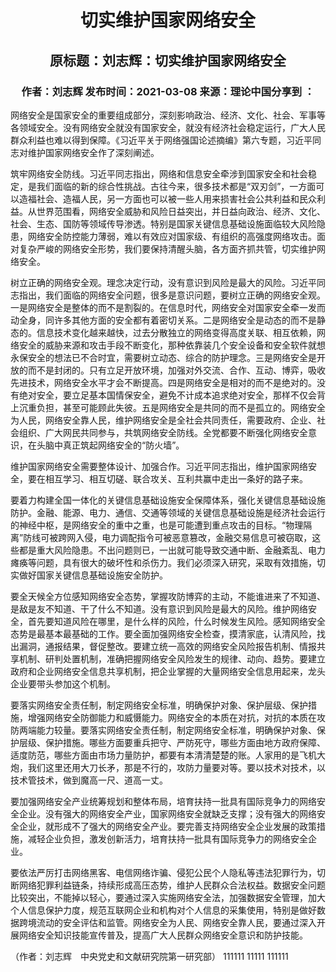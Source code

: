 <h1 align = 'center'>切实维护国家网络安全</h2>
<h2 align = 'center'>原标题：刘志辉：切实维护国家网络安全</h2>
<h3 align = "center">作者：刘志辉    发布时间：2021-03-08    来源：理论中国分享到 ：</h3>
网络安全是国家安全的重要组成部分，深刻影响政治、经济、文化、社会、军事等各领域安全。没有网络安全就没有国家安全，就没有经济社会稳定运行，广大人民群众利益也难以得到保障。《习近平关于网络强国论述摘编》第六专题，习近平同志对维护国家网络安全作了深刻阐述。

筑牢网络安全防线。习近平同志指出，网络和信息安全牵涉到国家安全和社会稳定，是我们面临的新的综合性挑战。古往今来，很多技术都是“双刃剑”，一方面可以造福社会、造福人民，另一方面也可以被一些人用来损害社会公共利益和民众利益。从世界范围看，网络安全威胁和风险日益突出，并日益向政治、经济、文化、社会、生态、国防等领域传导渗透。特别是国家关键信息基础设施面临较大风险隐患，网络安全防控能力薄弱，难以有效应对国家级、有组织的高强度网络攻击。面对复杂严峻的网络安全形势，我们要保持清醒头脑，各方面齐抓共管，切实维护网络安全。

树立正确的网络安全观。理念决定行动，没有意识到风险是最大的风险。习近平同志指出，我们面临的网络安全问题，很多是意识问题，要树立正确的网络安全观。一是网络安全是整体的而不是割裂的。在信息时代，网络安全对国家安全牵一发而动全身，同许多其他方面的安全都有着密切关系。二是网络安全是动态的而不是静态的。信息技术变化越来越快，过去分散独立的网络变得高度关联、相互依赖，网络安全的威胁来源和攻击手段不断变化，那种依靠装几个安全设备和安全软件就想永保安全的想法已不合时宜，需要树立动态、综合的防护理念。三是网络安全是开放的而不是封闭的。只有立足开放环境，加强对外交流、合作、互动、博弈，吸收先进技术，网络安全水平才会不断提高。四是网络安全是相对的而不是绝对的。没有绝对安全，要立足基本国情保安全，避免不计成本追求绝对安全，那样不仅会背上沉重负担，甚至可能顾此失彼。五是网络安全是共同的而不是孤立的。网络安全为人民，网络安全靠人民，维护网络安全是全社会共同责任，需要政府、企业、社会组织、广大网民共同参与，共筑网络安全防线。全党都要不断强化网络安全意识，在头脑中真正筑起网络安全的“防火墙”。

维护国家网络安全需要整体设计、加强合作。习近平同志指出，维护国家网络安全，要在相互学习、相互切磋、联合攻关、互利共赢中走出一条好的路子来。

要着力构建全国一体化的关键信息基础设施安全保障体系，强化关键信息基础设施防护。金融、能源、电力、通信、交通等领域的关键信息基础设施是经济社会运行的神经中枢，是网络安全的重中之重，也是可能遭到重点攻击的目标。“物理隔离”防线可被跨网入侵，电力调配指令可被恶意篡改，金融交易信息可被窃取，这些都是重大风险隐患。不出问题则已，一出就可能导致交通中断、金融紊乱、电力瘫痪等问题，具有很大的破坏性和杀伤力。我们必须深入研究，采取有效措施，切实做好国家关键信息基础设施安全防护。

要全天候全方位感知网络安全态势，掌握攻防博弈的主动，不能谁进来了不知道、是敌是友不知道、干了什么不知道。没有意识到风险是最大的风险。维护网络安全，首先要知道风险在哪里，是什么样的风险，什么时候发生风险。感知网络安全态势是最基本最基础的工作。要全面加强网络安全检查，摸清家底，认清风险，找出漏洞，通报结果，督促整改。要建立统一高效的网络安全风险报告机制、情报共享机制、研判处置机制，准确把握网络安全风险发生的规律、动向、趋势。要建立政府和企业网络安全信息共享机制，把企业掌握的大量网络安全信息用起来，龙头企业要带头参加这个机制。

要落实网络安全责任制，制定网络安全标准，明确保护对象、保护层级、保护措施，增强网络安全防御能力和威慑能力。网络安全的本质在对抗，对抗的本质在攻防两端能力较量。要落实网络安全责任制，制定网络安全标准，明确保护对象、保护层级、保护措施。哪些方面要重兵把守、严防死守，哪些方面由地方政府保障、适度防范，哪些方面由市场力量防护，都要有本清清楚楚的账。人家用的是飞机大炮，我们这里还用大刀长矛，那是不行的，攻防力量要对等。要以技术对技术，以技术管技术，做到魔高一尺、道高一丈。

要加强网络安全产业统筹规划和整体布局，培育扶持一批具有国际竞争力的网络安全企业。没有强大的网络安全产业，国家网络安全就缺乏支撑；没有强大的网络安全企业，就形成不了强大的网络安全产业。要完善支持网络安全企业发展的政策措施，减轻企业负担，激发创新活力，培育扶持一批具有国际竞争力的网络安全企业。

要依法严厉打击网络黑客、电信网络诈骗、侵犯公民个人隐私等违法犯罪行为，切断网络犯罪利益链条，持续形成高压态势，维护人民群众合法权益。数据安全问题比较突出，不能掉以轻心，要通过深入实施网络安全法，加强数据安全管理，加大个人信息保护力度，规范互联网企业和机构对个人信息的采集使用，特别是做好数据跨境流动的安全评估和监管。网络安全为人民、网络安全靠人民，要通过深入开展网络安全知识技能宣传普及，提高广大人民群众网络安全意识和防护技能。

（作者：刘志辉　中央党史和文献研究院第一研究部）
111111
11111
111111
